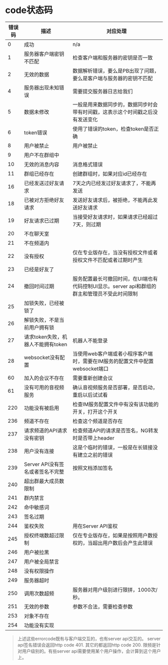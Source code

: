 # code状态码
| 错误码 | 描述 | 对应处理
| ------ | ------ | ------ |
| 0  | 成功   | n/a |
| 1  | 服务器客户端密钥不匹配   | 检查客户端和服务器的密钥是否一致 |
| 2  | 无效的数据   |   数据解析错误，要么是PB出现了问题，要么是客户端与服务器的密钥不匹配 |
| 4  | 服务器出现未知错误   | 需要提交服务器日志给我们 |
| 5  | 数据未修改   | 一般是用来数据同步的，数据同步时会带有时间戳，这表示这个时间戳之后没有发送变化 |
| 6  | token错误   |  使用了错误的token，检查token是否正确 |
| 8  | 用户被禁止   |  用户被禁止 |
| 9  | 用户不在群组中   |  |
| 10  | 无效的消息内容   | 消息格式错误 |
| 11  | 群组已经存在   | 创建群组时，如果对应id已经存在 |
| 16  | 已经发送过好友请求   |  7天之内已经发过好友请求了，不能再发送 |
| 18  | 已被对方拒绝好友请求  | 发送好友请求后，被拒绝，不能再此发送好友请求 |
| 19  | 好友请求已过期   | 当接受好友请求时，如果请求已经超过7天，则过期 |
| 20  | 不在聊天室   | |
| 21  | 不在频道内   | |
| 22  | 没有授权   | 仅在专业版存在，当没有授权文件或者授权文件不匹配或者过期时产生 |
| 23  | 已经是好友了   | |
| 24  | 撤回时间过期   | 服务配置最长可撤回时间，在UI端也有代码控制UI显示。server api和群组的群主和管理员不受此时间限制 |
| 25  | 加锁失败，已经被锁了   |  |
| 26  | 解锁失败，不是当前用户拥有锁   |  |
| 27  | 请求token失败，机器人不能拥有token   | 机器人不能登录 |
| 28  | websocket没有配置   | 当使用web客户端或者小程序客户端时，需要在IM服务的配置文件中配置websocket端口 |
| 60  | 加入的会议不存在   | 需要重新创建会议 |
| 61  | 没有可用的音视频服务   | 确认音视频服务是否部署，是否启动，重启以后试试看 |
| 220  | 功能没有被启用   | 检查IM服务配置文件中有没有该功能的开关，打开这个开关 |
| 236  | 频道不存在   | 检查这个频道是否存在 |
| 237  | 请求频道的API请求没有密钥 | 检查频道API的请求是否签名，NG转发时是否带上header |
| 238  | 用户没有连接 | 这是个临时的错误，一般是在长链接没有建立之前的错误 |
| 239 | Server API没有签名或者签名不完整 | 按照文档添加签名 |
| 240 | 超出群最大成员数限制 ||
| 241 | 群内禁言 ||
| 242 | 命中敏感词 ||
| 243 | 签名过期 ||
| 244 | 鉴权失败 | 用在Server API鉴权|
| 245 | 授权终端数超过限制 | 仅在专业版存在，如果是按照用户数授权的，当超出用户数后会产生此错误 |
| 246  | 用户被拉黑   | |
| 247  | 用户被全局禁言   | |
| 248  | 没有权限操作   | |
| 249  | 服务器超时   | |
| 250  | 调用次数超频   | 服务器对用户级别进行限拼，1000次/秒。|
| 251  | 无效的参数   | 参数不合法，需要检查参数 |
| 253  | 对象不存在   | |
| 254  | 功能没有实现   | | |
> 上述这些errorcode既有与客户端交互的，也有server api交互的。
> server api签名错误会返回http code 401. 其它的都返回http code 200.
> 限频是针对用户级别的。有些server api需要使用某个用户操作，会计算到这个用户上。
